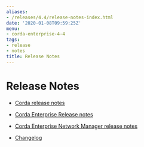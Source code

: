 ```yaml
---
aliases:
- /releases/4.4/release-notes-index.html
date: '2020-01-08T09:59:25Z'
menu:
- corda-enterprise-4-4
tags:
- release
- notes
title: Release Notes
---
```



# Release Notes


* [Corda release notes](release-notes.md)

* [Corda Enterprise Release notes](release-notes-enterprise.md)

* [Corda Enterprise Network Manager release notes](cenm-release-notes.md)

* [Changelog](cenm-changelog.md)




